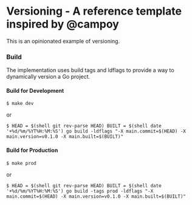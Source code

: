 # Versioning - A reference template inspired by @campoy

This is an opinionated example of versioning. 

### Build

The implementation uses build tags and ldflags to provide a way to dynamically version a Go project. 

#### Build for Development

```
$ make dev
```
or
```
$ HEAD = $(shell git rev-parse HEAD) BUILT = $(shell date '+%d/%m/%YT%H:%M:%S') go build -ldflags "-X main.commit=$(HEAD) -X main.version=v0.1.0 -X main.built=$(BUILT)"
```

#### Build for Production

```
$ make prod
```
or
```
$ HEAD = $(shell git rev-parse HEAD) BUILT = $(shell date '+%d/%m/%YT%H:%M:%S') go build -tags prod -ldflags "-X main.commit=$(HEAD) -X main.version=v0.1.0 -X main.built=$(BUILT)"
```

